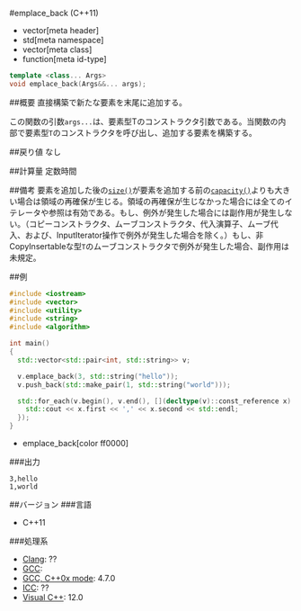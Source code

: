 #emplace_back (C++11)
* vector[meta header]
* std[meta namespace]
* vector[meta class]
* function[meta id-type]

```cpp
template <class... Args>
void emplace_back(Args&&... args);
```

##概要
直接構築で新たな要素を末尾に追加する。

この関数の引数`args...`は、要素型Tのコンストラクタ引数である。当関数の内部で要素型`T`のコンストラクタを呼び出し、追加する要素を構築する。


##戻り値
なし


##計算量
定数時間


##備考
要素を追加した後の[`size()`](./size.md)が要素を追加する前の[`capacity()`](./capacity.md)よりも大きい場合は領域の再確保が生じる。領域の再確保が生じなかった場合には全てのイテレータや参照は有効である。もし、例外が発生した場合には副作用が発生しない。（コピーコンストラクタ、ムーブコンストラクタ、代入演算子、ムーブ代入、および、InputIterator操作で例外が発生した場合を除く。）もし、非CopyInsertableな型`T`のムーブコンストラクタで例外が発生した場合、副作用は未規定。


##例
```cpp
#include <iostream>
#include <vector>
#include <utility>
#include <string>
#include <algorithm>

int main()
{
  std::vector<std::pair<int, std::string>> v;

  v.emplace_back(3, std::string("hello"));
  v.push_back(std::make_pair(1, std::string("world")));

  std::for_each(v.begin(), v.end(), [](decltype(v)::const_reference x) {
    std::cout << x.first << ',' << x.second << std::endl;
  });
}
```
* emplace_back[color ff0000]

###出力
```
3,hello
1,world
```

##バージョン
###言語
- C++11

###処理系
- [Clang](/implementation.md#clang): ??
- [GCC](/implementation.md#gcc): 
- [GCC, C++0x mode](/implementation.md#gcc): 4.7.0
- [ICC](/implementation.md#icc): ??
- [Visual C++](/implementation.md#visual_cpp): 12.0

